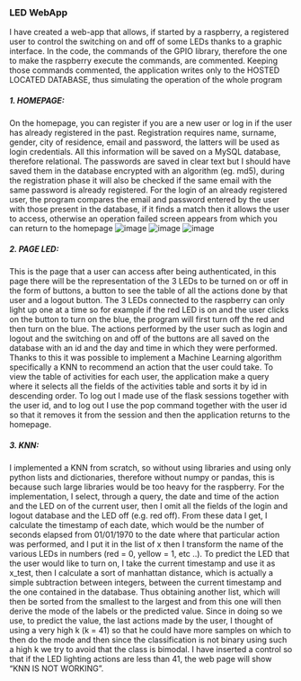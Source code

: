 ### LED WebApp

I have created a web-app that allows, if started by a raspberry, a registered user to control the switching on and off of some LEDs thanks to a graphic interface.
In the code, the commands of the GPIO library, therefore the one to make the raspberry execute the commands, are commented. Keeping those commands commented, the application writes only to the HOSTED LOCATED DATABASE, thus simulating the operation of the whole program
##### 1. HOMEPAGE:
On the homepage, you can register if you are a new user or log in if the user has already registered in the past.
Registration requires name, surname, gender, city of residence, email and password, the latters will be used as login credentials.
All this information will be saved on a MySQL database, therefore relational.
The passwords are saved in clear text but I should have saved them in the database encrypted with an algorithm (eg. md5), during the registration phase it will also be checked if the same email with the same password is already registered.
For the login of an already registered user, the program compares the email and password entered by the user with those present in the database, if it finds a match then it allows the user to access, otherwise an operation failed screen appears from which you can return to the homepage
![image](https://user-images.githubusercontent.com/102221403/199808262-3932a792-2627-4dbc-94be-03c25dbd851a.png)
![image](https://user-images.githubusercontent.com/102221403/199808463-eb89d34b-8ef8-497b-bbe7-763a25cf0fed.png) 
![image](https://user-images.githubusercontent.com/102221403/199808486-19aef4c7-0f62-4d6c-8fc6-4b828b09ea11.png)


##### 2. PAGE LED:
This is the page that a user can access after being authenticated, in this page there will be the representation of the 3 LEDs to be turned on or off in the form of buttons, a button to see the table of all the actions done by that user and a logout button.
The 3 LEDs connected to the raspberry can only light up one at a time so for example if the red LED is on and the user clicks on the button to turn on the blue, the program will first turn off the red and then turn on the blue.
The actions performed by the user such as login and logout and the switching on and off of the buttons are all saved on the database with an id and the day and time in which they were performed.
Thanks to this it was possible to implement a Machine Learning algorithm specifically a KNN to recommend an action that the user could take.
To view the table of activities for each user, the application make a
query where it selects all the fields of the activities table and sorts it by id in descending order.
To log out I made use of the flask sessions together with the user id, and to log out I use the pop command together with the user id so that it removes it from the session and then the application returns to the homepage.
##### 3. KNN:
I implemented a KNN from scratch, so without using libraries and using only python lists and dictionaries, therefore without numpy or pandas, this is because such large libraries would be too heavy for the raspberry.
For the implementation, I select, through a query, the date and time of the action and the LED on of the current user, then I omit all the fields of the login and logout database and the LED off (e.g. red off).
From these data I get, I calculate the timestamp of each date, which would be the number of seconds elapsed from 01/01/1970 to the date where that particular action was performed, and I put it in the list of x then I transform the name of the various LEDs in numbers (red = 0, yellow = 1, etc ..). To predict the LED that the user would like to turn on, I take the current timestamp and use it as x_test, then I calculate a sort of manhattan distance, which is actually a simple subtraction between integers, between the current timestamp and the one contained in the database. Thus obtaining another list, which will then be sorted from the smallest to the largest and from this one will then derive the mode of the labels or the predicted value.
Since in doing so we use, to predict the value, the last actions made by the user, I thought of using a very high k (k = 41) so that he could have more samples on which to then do the mode and then since the classification is not binary using such a high k we try to avoid that the class is bimodal.
I have inserted a control so that if the LED lighting actions are less than 41, the web page will show “KNN IS NOT WORKING”.
